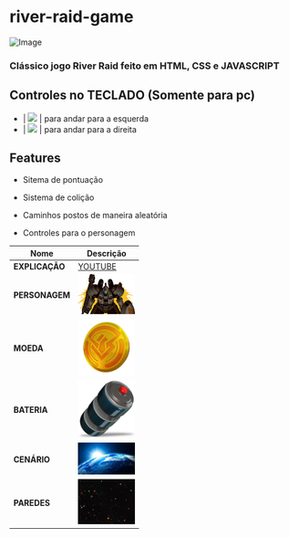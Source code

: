 # river-raid-game

![Image](https://user-images.githubusercontent.com/66041553/204693184-61747b9b-b06a-4c8c-b5f9-d6a4717e3a26.png)

### Clássico jogo River Raid feito em HTML, CSS e JAVASCRIPT

## Controles no TECLADO (Somente para pc)

- | <img src="https://user-images.githubusercontent.com/66041553/204817939-f34fa57b-f8d5-4c65-bf22-a2696ddfa1da.png" width="100px"></img> | para andar para a esquerda
- | <img src="https://user-images.githubusercontent.com/66041553/204817724-cceb3f69-dd2e-489f-b5a5-145fbec2b409.png" width="100px"></img> | para andar para a direita

## Features

- Sitema de pontuação

- Sistema de colição

- Caminhos postos de maneira aleatória

- Controles para o personagem

| Nome           | Descrição                                                             |
| -------------- | --------------------------------------------------------------------- |
| **EXPLICAÇÃO** | [YOUTUBE](https://youtu.be/ecVPGMlsfP4)                               |
| **PERSONAGEM** | <img src="./src/assets/svg/TG1-GSA.gif" width="100px"></img>          |
| **MOEDA**      | <img src="./src/assets/icons/gundam-coin.png" width="100px"></img>    |
| **BATERIA**    | <img src="./src/assets/icons/battery-icon.png" width="100px"></img>   |
| **CENÁRIO**    | <img src="./src/assets/img/space-background.jpg" width="100px"></img> |
| **PAREDES**    | <img src="./src/assets/img/space-black.jpg" width="100px"></img>      |

